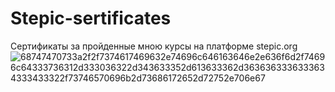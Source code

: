 # Stepic-sertificates
Сертификаты за пройденные мною курсы на платформе stepic.org
![68747470733a2f2f7374617469632e74696c646163646e2e636f6d2f74696c64333736312d333036322d343633352d613633362d3636363336333634333433322f73746570696b2d73686172652d72752e706e67](https://github.com/BaykovAleksandr/Stepic-sertificates/assets/132807082/5b425b3d-7d19-41db-a3ce-10db8f0d99b9)
